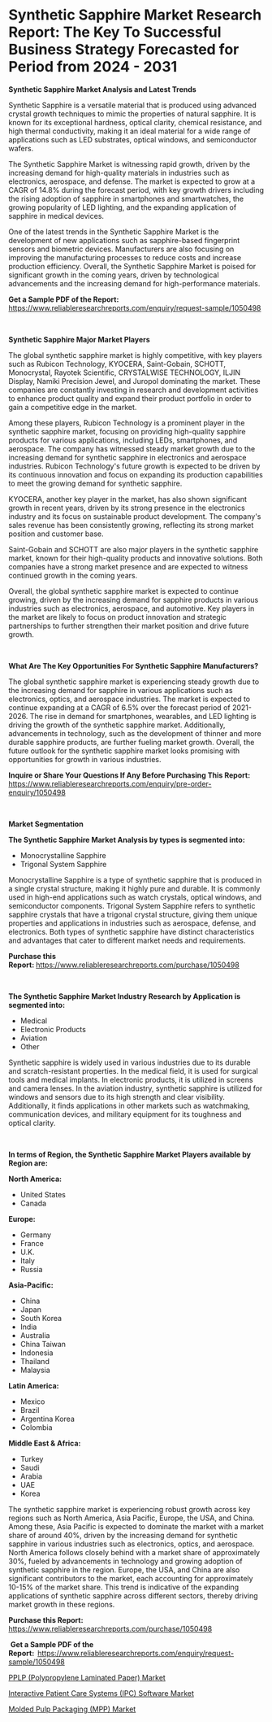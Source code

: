 <p><h1>Synthetic Sapphire Market Research Report: The Key To Successful Business Strategy Forecasted for Period from 2024 - 2031</h1></p><p><strong>Synthetic Sapphire Market Analysis and Latest Trends</strong></p>
<p><p>Synthetic Sapphire is a versatile material that is produced using advanced crystal growth techniques to mimic the properties of natural sapphire. It is known for its exceptional hardness, optical clarity, chemical resistance, and high thermal conductivity, making it an ideal material for a wide range of applications such as LED substrates, optical windows, and semiconductor wafers.</p><p>The Synthetic Sapphire Market is witnessing rapid growth, driven by the increasing demand for high-quality materials in industries such as electronics, aerospace, and defense. The market is expected to grow at a CAGR of 14.8% during the forecast period, with key growth drivers including the rising adoption of sapphire in smartphones and smartwatches, the growing popularity of LED lighting, and the expanding application of sapphire in medical devices.</p><p>One of the latest trends in the Synthetic Sapphire Market is the development of new applications such as sapphire-based fingerprint sensors and biometric devices. Manufacturers are also focusing on improving the manufacturing processes to reduce costs and increase production efficiency. Overall, the Synthetic Sapphire Market is poised for significant growth in the coming years, driven by technological advancements and the increasing demand for high-performance materials.</p></p>
<p><strong>Get a Sample PDF of the Report:&nbsp;</strong> <a href="https://www.reliableresearchreports.com/enquiry/request-sample/1050498">https://www.reliableresearchreports.com/enquiry/request-sample/1050498</a></p>
<p>&nbsp;</p>
<p><strong>Synthetic Sapphire Major Market Players</strong></p>
<p><p>The global synthetic sapphire market is highly competitive, with key players such as Rubicon Technology, KYOCERA, Saint-Gobain, SCHOTT, Monocrystal, Rayotek Scientific, CRYSTALWISE TECHNOLOGY, ILJIN Display, Namiki Precision Jewel, and Juropol dominating the market. These companies are constantly investing in research and development activities to enhance product quality and expand their product portfolio in order to gain a competitive edge in the market.</p><p>Among these players, Rubicon Technology is a prominent player in the synthetic sapphire market, focusing on providing high-quality sapphire products for various applications, including LEDs, smartphones, and aerospace. The company has witnessed steady market growth due to the increasing demand for synthetic sapphire in electronics and aerospace industries. Rubicon Technology's future growth is expected to be driven by its continuous innovation and focus on expanding its production capabilities to meet the growing demand for synthetic sapphire.</p><p>KYOCERA, another key player in the market, has also shown significant growth in recent years, driven by its strong presence in the electronics industry and its focus on sustainable product development. The company's sales revenue has been consistently growing, reflecting its strong market position and customer base.</p><p>Saint-Gobain and SCHOTT are also major players in the synthetic sapphire market, known for their high-quality products and innovative solutions. Both companies have a strong market presence and are expected to witness continued growth in the coming years.</p><p>Overall, the global synthetic sapphire market is expected to continue growing, driven by the increasing demand for sapphire products in various industries such as electronics, aerospace, and automotive. Key players in the market are likely to focus on product innovation and strategic partnerships to further strengthen their market position and drive future growth.</p></p>
<p>&nbsp;</p>
<p><strong>What Are The Key Opportunities For Synthetic Sapphire Manufacturers?</strong></p>
<p><p>The global synthetic sapphire market is experiencing steady growth due to the increasing demand for sapphire in various applications such as electronics, optics, and aerospace industries. The market is expected to continue expanding at a CAGR of 6.5% over the forecast period of 2021-2026. The rise in demand for smartphones, wearables, and LED lighting is driving the growth of the synthetic sapphire market. Additionally, advancements in technology, such as the development of thinner and more durable sapphire products, are further fueling market growth. Overall, the future outlook for the synthetic sapphire market looks promising with opportunities for growth in various industries.</p></p>
<p><strong>Inquire or Share Your Questions If Any Before Purchasing This Report:</strong> <a href="https://www.reliableresearchreports.com/enquiry/pre-order-enquiry/1050498">https://www.reliableresearchreports.com/enquiry/pre-order-enquiry/1050498</a></p>
<p>&nbsp;</p>
<p><strong>Market Segmentation</strong></p>
<p><strong>The Synthetic Sapphire Market Analysis by types is segmented into:</strong></p>
<p><ul><li>Monocrystalline Sapphire</li><li>Trigonal System Sapphire</li></ul></p>
<p><p>Monocrystalline Sapphire is a type of synthetic sapphire that is produced in a single crystal structure, making it highly pure and durable. It is commonly used in high-end applications such as watch crystals, optical windows, and semiconductor components. Trigonal System Sapphire refers to synthetic sapphire crystals that have a trigonal crystal structure, giving them unique properties and applications in industries such as aerospace, defense, and electronics. Both types of synthetic sapphire have distinct characteristics and advantages that cater to different market needs and requirements.</p></p>
<p><strong>Purchase this Report:&nbsp;</strong><a href="https://www.reliableresearchreports.com/purchase/1050498">https://www.reliableresearchreports.com/purchase/1050498</a></p>
<p>&nbsp;</p>
<p><strong>The Synthetic Sapphire Market Industry Research by Application is segmented into:</strong></p>
<p><ul><li>Medical</li><li>Electronic Products</li><li>Aviation</li><li>Other</li></ul></p>
<p><p>Synthetic sapphire is widely used in various industries due to its durable and scratch-resistant properties. In the medical field, it is used for surgical tools and medical implants. In electronic products, it is utilized in screens and camera lenses. In the aviation industry, synthetic sapphire is utilized for windows and sensors due to its high strength and clear visibility. Additionally, it finds applications in other markets such as watchmaking, communication devices, and military equipment for its toughness and optical clarity.</p></p>
<p>&nbsp;</p>
<p><strong>In terms of Region, the Synthetic Sapphire Market Players available by Region are:</strong></p>
<p>
    <p> <strong> North America: </strong>
        <ul>
            <li>United States</li>
            <li>Canada</li>
        </ul>
        </p> 
    <p> <strong> Europe: </strong>
        <ul>
            <li>Germany</li>
            <li>France</li>
            <li>U.K.</li>
            <li>Italy</li>
            <li>Russia</li>
        </ul>
        </p> 
    <p> <strong> Asia-Pacific: </strong>
        <ul>
            <li>China</li>
            <li>Japan</li>
            <li>South Korea</li>
            <li>India</li>
            <li>Australia</li>
            <li>China Taiwan</li>
            <li>Indonesia</li>
            <li>Thailand</li>
            <li>Malaysia</li>
        </ul>
        </p> 
    <p> <strong> Latin America: </strong>
        <ul>
            <li>Mexico</li>
            <li>Brazil</li>
            <li>Argentina Korea</li>
            <li>Colombia</li>
        </ul>
        </p> 
    <p> <strong> Middle East & Africa: </strong>
        <ul>
            <li>Turkey</li>
            <li>Saudi</li>
            <li>Arabia</li>
            <li>UAE</li>
            <li>Korea</li>
        </ul>
    </p>
    </p>
<p><p>The synthetic sapphire market is experiencing robust growth across key regions such as North America, Asia Pacific, Europe, the USA, and China. Among these, Asia Pacific is expected to dominate the market with a market share of around 40%, driven by the increasing demand for synthetic sapphire in various industries such as electronics, optics, and aerospace. North America follows closely behind with a market share of approximately 30%, fueled by advancements in technology and growing adoption of synthetic sapphire in the region. Europe, the USA, and China are also significant contributors to the market, each accounting for approximately 10-15% of the market share. This trend is indicative of the expanding applications of synthetic sapphire across different sectors, thereby driving market growth in these regions.</p></p>
<p><strong>Purchase this Report: </strong><a href="https://www.reliableresearchreports.com/purchase/1050498">https://www.reliableresearchreports.com/purchase/1050498</a></p>
<p>&nbsp;<strong>Get a Sample PDF of the Report:&nbsp;&nbsp;</strong><a href="https://www.reliableresearchreports.com/enquiry/request-sample/1050498">https://www.reliableresearchreports.com/enquiry/request-sample/1050498</a></p>
<p><strong></strong></p>
<p><p><a href="https://view.publitas.com/reportprime-1/pplp-polypropylene-laminated-paper-market-size-evaluating-its-market-trends-growth-and-projections-2023-2030/">PPLP (Polypropylene Laminated Paper) Market</a></p><p><a href="https://view.publitas.com/reportprime-1/interactive-patient-care-systems-ipc-software-market-research-report-the-key-to-successful-business-strategy-forecasted-for-period-from-2023-2030/">Interactive Patient Care Systems (IPC) Software Market</a></p><p><a href="https://view.publitas.com/reportprime-1/global-molded-pulp-packaging-mpp-market-by-types-applications-and-major-players-with-regional-growth-rate-analysis-and-development-situation-from-2023-to-2030/">Molded Pulp Packaging (MPP) Market</a></p></p>
